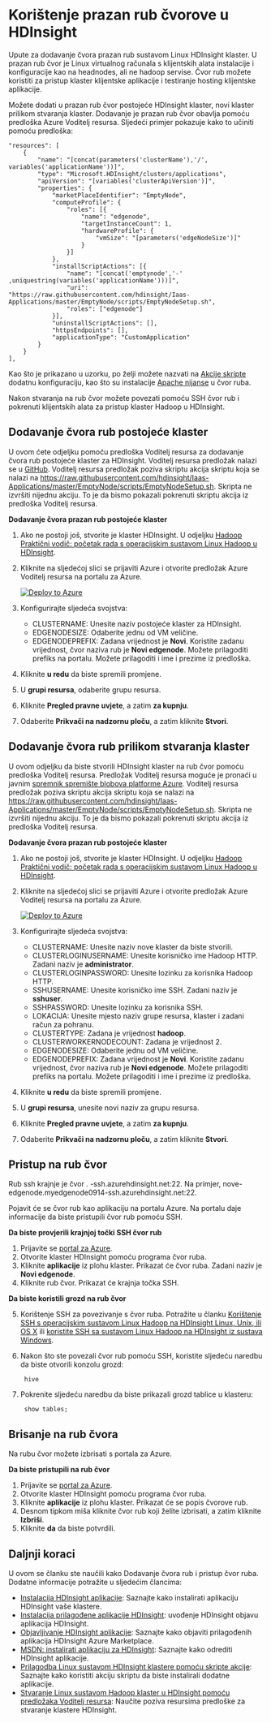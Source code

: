 <properties
    pageTitle="Korištenje prazan rub čvorove u HDInsight | Microsoft Azure"
    description="Kako Dodavanje čvora rub ampty HDInsight klaster koje je moguće koristiti kao klijenta i testiranje/glavno računalo HDInsight aplikacija."
    services="hdinsight"
    editor="cgronlun"
    manager="jhubbard"
    authors="mumian"
    tags="azure-portal"
    documentationCenter=""/>

<tags
    ms.service="hdinsight"
    ms.workload="big-data"
    ms.tgt_pltfrm="na"
    ms.devlang="na"
    ms.topic="article"
    ms.date="09/14/2016"
    ms.author="jgao"/>

# <a name="use-empty-edge-nodes-in-hdinsight"></a>Korištenje prazan rub čvorove u HDInsight

Upute za dodavanje čvora prazan rub sustavom Linux HDInsight klaster. U prazan rub čvor je Linux virtualnog računala s klijentskih alata instalacije i konfiguracije kao na headnodes, ali ne hadoop servise. Čvor rub možete koristiti za pristup klaster klijentske aplikacije i testiranje hosting klijentske aplikacije. 

Možete dodati u prazan rub čvor postojeće HDInsight klaster, novi klaster prilikom stvaranja klaster. Dodavanje je prazan rub čvor obavlja pomoću predloška Azure Voditelj resursa.  Sljedeći primjer pokazuje kako to učiniti pomoću predloška:

    "resources": [
        {
            "name": "[concat(parameters('clusterName'),'/', variables('applicationName'))]",
            "type": "Microsoft.HDInsight/clusters/applications",
            "apiVersion": "[variables('clusterApiVersion')]",
            "properties": {
                "marketPlaceIdentifier": "EmptyNode",
                "computeProfile": {
                    "roles": [{
                        "name": "edgenode",
                        "targetInstanceCount": 1,
                        "hardwareProfile": {
                            "vmSize": "[parameters('edgeNodeSize')]"
                        }
                    }]
                },
                "installScriptActions": [{
                    "name": "[concat('emptynode','-' ,uniquestring(variables('applicationName')))]",
                    "uri": "https://raw.githubusercontent.com/hdinsight/Iaas-Applications/master/EmptyNode/scripts/EmptyNodeSetup.sh",
                    "roles": ["edgenode"]
                }],
                "uninstallScriptActions": [],
                "httpsEndpoints": [],
                "applicationType": "CustomApplication"
            }
        }
    ],

Kao što je prikazano u uzorku, po želji možete nazvati na [Akcije skripte](hdinsight-hadoop-customize-cluster-linux.md) dodatnu konfiguraciju, kao što su instalacije [Apache nijanse](hdinsight-hadoop-hue-linux.md) u čvor ruba.

Nakon stvaranja na rub čvor možete povezati pomoću SSH čvor rub i pokrenuti klijentskih alata za pristup klaster Hadoop u HDInsight.

## <a name="add-an-edge-node-to-an-existing-cluster"></a>Dodavanje čvora rub postojeće klaster

U ovom ćete odjeljku pomoću predloška Voditelj resursa za dodavanje čvora rub postojeće klaster za HDInsight.  Voditelj resursa predložak nalazi se u [GitHub](https://github.com/hdinsight/Iaas-Applications/tree/master/EmptyNode). Voditelj resursa predložak poziva skriptu akcija skriptu koja se nalazi na https://raw.githubusercontent.com/hdinsight/Iaas-Applications/master/EmptyNode/scripts/EmptyNodeSetup.sh. Skripta ne izvršiti nijednu akciju.  To je da bismo pokazali pokrenuti skriptu akcija iz predloška Voditelj resursa.

**Dodavanje čvora prazan rub postojeće klaster**

1. Ako ne postoji još, stvorite je klaster HDInsight.  U odjeljku [Hadoop Praktični vodič: početak rada s operacijskim sustavom Linux Hadoop u HDInsight](hdinsight-hadoop-linux-tutorial-get-started.md).
2. Kliknite na sljedećoj slici se prijaviti Azure i otvorite predložak Azure Voditelj resursa na portalu za Azure. 

    <a href="https://portal.azure.com/#create/Microsoft.Template/uri/https%3A%2F%2Fraw.githubusercontent.com%2Fhdinsight%2FIaas-Applications%2Fmaster%2FEmptyNode%2Fazuredeploy.json" target="_blank"><img src="https://acom.azurecomcdn.net/80C57D/cdn/mediahandler/docarticles/dpsmedia-prod/azure.microsoft.com/en-us/documentation/articles/hdinsight-hbase-tutorial-get-started-linux/20160201111850/deploy-to-azure.png" alt="Deploy to Azure"></a>

3. Konfigurirajte sljedeća svojstva:

    - CLUSTERNAME: Unesite naziv postojeće klaster za HDInsight.
    - EDGENODESIZE: Odaberite jednu od VM veličine.
    - EDGENODEPREFIX: Zadana vrijednost je **Novi**.  Koristite zadanu vrijednost, čvor naziva rub je **Novi edgenode**.  Možete prilagoditi prefiks na portalu. Možete prilagoditi i ime i prezime iz predloška.


4. Kliknite **u redu** da biste spremili promjene.
5. U **grupi resursa**, odaberite grupu resursa.
6. Kliknite **Pregled pravne uvjete**, a zatim **za kupnju**.
7. Odaberite **Prikvači na nadzornu ploču**, a zatim kliknite **Stvori**.

## <a name="add-an-edge-node-when-creating-a-cluster"></a>Dodavanje čvora rub prilikom stvaranja klaster

U ovom odjeljku da biste stvorili HDInsight klaster na rub čvor pomoću predloška Voditelj resursa.  Predložak Voditelj resursa moguće je pronaći u javnim [spremnik spremište blobova platforme Azure](http://hditutorialdata.blob.core.windows.net/armtemplates/create-linux-based-hadoop-cluster-in-hdinsight-with-edge-node.json). Voditelj resursa predložak poziva skriptu akcija skriptu koja se nalazi na https://raw.githubusercontent.com/hdinsight/Iaas-Applications/master/EmptyNode/scripts/EmptyNodeSetup.sh. Skripta ne izvršiti nijednu akciju.  To je da bismo pokazali pokrenuti skriptu akcija iz predloška Voditelj resursa.

**Dodavanje čvora prazan rub postojeće klaster**

1. Ako ne postoji još, stvorite je klaster HDInsight.  U odjeljku [Hadoop Praktični vodič: početak rada s operacijskim sustavom Linux Hadoop u HDInsight](hdinsight-hadoop-linux-tutorial-get-started.md).
2. Kliknite na sljedećoj slici se prijaviti Azure i otvorite predložak Azure Voditelj resursa na portalu za Azure. 

    <a href="https://portal.azure.com/#create/Microsoft.Template/uri/https%3A%2F%2Fhditutorialdata.blob.core.windows.net%2Farmtemplates%2Fcreate-linux-based-hadoop-cluster-in-hdinsight-with-edge-node.json" target="_blank"><img src="https://acom.azurecomcdn.net/80C57D/cdn/mediahandler/docarticles/dpsmedia-prod/azure.microsoft.com/en-us/documentation/articles/hdinsight-hbase-tutorial-get-started-linux/20160201111850/deploy-to-azure.png" alt="Deploy to Azure"></a>

3. Konfigurirajte sljedeća svojstva:
        
    - CLUSTERNAME: Unesite naziv nove klaster da biste stvorili.
    - CLUSTERLOGINUSERNAME: Unesite korisničko ime Hadoop HTTP.  Zadani naziv je **administrator**.
    - CLUSTERLOGINPASSWORD: Unesite lozinku za korisnika Hadoop HTTP.
    - SSHUSERNAME: Unesite korisničko ime SSH. Zadani naziv je **sshuser**.
    - SSHPASSWORD: Unesite lozinku za korisnika SSH.
    - LOKACIJA: Unesite mjesto naziv grupe resursa, klaster i zadani račun za pohranu.
    - CLUSTERTYPE: Zadana je vrijednost **hadoop**.
    - CLUSTERWORKERNODECOUNT: Zadana je vrijednost 2.
    - EDGENODESIZE: Odaberite jednu od VM veličine.
    - EDGENODEPREFIX: Zadana vrijednost je **Novi**.  Koristite zadanu vrijednost, čvor naziva rub je **Novi edgenode**.  Možete prilagoditi prefiks na portalu. Možete prilagoditi i ime i prezime iz predloška.

4. Kliknite **u redu** da biste spremili promjene.
5. U **grupi resursa**, unesite novi naziv za grupu resursa.
6. Kliknite **Pregled pravne uvjete**, a zatim **za kupnju**.
7. Odaberite **Prikvači na nadzornu ploču**, a zatim kliknite **Stvori**. 


## <a name="access-an-edge-node"></a>Pristup na rub čvor

Rub ssh krajnje je čvor <EdgeNodeName>. <ClusterName>-ssh.azurehdinsight.net:22.  Na primjer, nove-edgenode.myedgenode0914-ssh.azurehdinsight.net:22.

Pojavit će se čvor rub kao aplikaciju na portalu Azure.  Na portalu daje informacije da biste pristupili čvor rub pomoću SSH.

**Da biste provjerili krajnjoj točki SSH čvor rub**

1. Prijavite se [portal za Azure](https://portal.azure.com).
2. Otvorite klaster HDInsight pomoću programa čvor ruba.
3. Kliknite **aplikacije** iz plohu klaster. Prikazat će čvor ruba.  Zadani naziv je **Novi edgenode**.
4. Kliknite rub čvor. Prikazat će krajnja točka SSH.

**Da biste koristili grozd na rub čvor**

5. Korištenje SSH za povezivanje s čvor ruba.  Potražite u članku [Korištenje SSH s operacijskim sustavom Linux Hadoop na HDInsight Linux, Unix, ili OS X](hdinsight-hadoop-linux-use-ssh-unix.md) ili [koristite SSH sa sustavom Linux Hadoop na HDInsight iz sustava Windows](hdinsight-hadoop-linux-use-ssh-windows.md).
6. Nakon što ste povezali čvor rub pomoću SSH, koristite sljedeću naredbu da biste otvorili konzolu grozd:

        hive
7. Pokrenite sljedeću naredbu da biste prikazali grozd tablice u klasteru:

        show tables;

## <a name="delete-an-edge-node"></a>Brisanje na rub čvora

Na rubu čvor možete izbrisati s portala za Azure.

**Da biste pristupili na rub čvor**

1. Prijavite se [portal za Azure](https://portal.azure.com).
2. Otvorite klaster HDInsight pomoću programa čvor ruba.
3. Kliknite **aplikacije** iz plohu klaster. Prikazat će se popis čvorove rub.  
4. Desnom tipkom miša kliknite čvor rub koji želite izbrisati, a zatim kliknite **Izbriši**.
5. Kliknite **da** da biste potvrdili.

## <a name="next-steps"></a>Daljnji koraci

U ovom se članku ste naučili kako Dodavanje čvora rub i pristup čvor ruba. Dodatne informacije potražite u sljedećim člancima:

- [Instalacija HDInsight aplikacije](hdinsight-apps-install-applications.md): Saznajte kako instalirati aplikaciju HDInsight vaše klastere.
- [Instalacija prilagođene aplikacije HDInsight](hdinsight-apps-install-custom-applications.md): uvođenje HDInsight objavu aplikacija HDInsight.
- [Objavljivanje HDInsight aplikacije](hdinsight-apps-publish-applications.md): Saznajte kako objaviti prilagođenih aplikacija HDInsight Azure Marketplace.
- [MSDN: instalirati aplikaciju za HDInsight](https://msdn.microsoft.com/library/mt706515.aspx): Saznajte kako odrediti HDInsight aplikacije.
- [Prilagodba Linux sustavom HDInsight klastere pomoću skripte akcije](hdinsight-hadoop-customize-cluster-linux.md): Saznajte kako koristiti akciju skriptu da biste instalirali dodatne aplikacije.
- [Stvaranje Linux sustavom Hadoop klaster u HDInsight pomoću predložaka Voditelj resursa](hdinsight-hadoop-create-linux-clusters-arm-templates.md): Naučite poziva resursima predloške za stvaranje klastere HDInsight.

